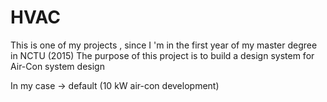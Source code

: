 # HVAC

This is one of my projects , since I 'm  in the first year of my master degree in NCTU (2015)
The purpose of this project is to build a design system for Air-Con system design

In my case -> default (10 kW air-con development)

